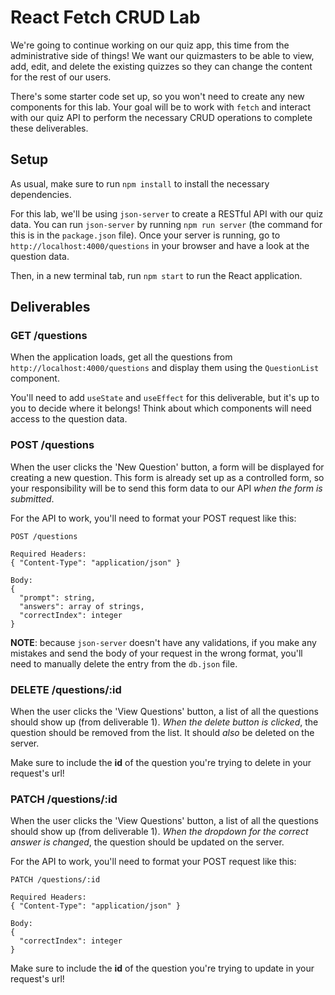 # React Fetch CRUD Lab

We're going to continue working on our quiz app, this time from the
administrative side of things! We want our quizmasters to be able to view, add,
edit, and delete the existing quizzes so they can change the content for the
rest of our users.

There's some starter code set up, so you won't need to create any new components
for this lab. Your goal will be to work with `fetch` and interact with our quiz
API to perform the necessary CRUD operations to complete these deliverables.

## Setup

As usual, make sure to run `npm install` to install the necessary dependencies.

For this lab, we'll be using `json-server` to create a RESTful API with our quiz
data. You can run `json-server` by running `npm run server` (the command for
this is in the `package.json` file). Once your server is running, go to
`http://localhost:4000/questions` in your browser and have a look at the
question data.

Then, in a new terminal tab, run `npm start` to run the React application.

## Deliverables

### GET /questions

When the application loads, get all the questions from
`http://localhost:4000/questions` and display them using the `QuestionList`
component.

You'll need to add `useState` and `useEffect` for this deliverable, but it's up
to you to decide where it belongs! Think about which components will need access to the question data.

### POST /questions

When the user clicks the 'New Question' button, a form will be displayed for
creating a new question. This form is already set up as a controlled form, so
your responsibility will be to send this form data to our API _when the form is submitted_.

For the API to work, you'll need to format your POST request like this:

```
POST /questions

Required Headers:
{ "Content-Type": "application/json" }

Body:
{
  "prompt": string,
  "answers": array of strings,
  "correctIndex": integer
}
```

**NOTE**: because `json-server` doesn't have any validations, if you make any
mistakes and send the body of your request in the wrong format, you'll need to
manually delete the entry from the `db.json` file.

### DELETE /questions/:id

When the user clicks the 'View Questions' button, a list of all the questions
should show up (from deliverable 1). _When the delete button is clicked_, the
question should be removed from the list. It should _also_ be deleted on the
server.

Make sure to include the **id** of the question you're trying to delete in your
request's url!

### PATCH /questions/:id

When the user clicks the 'View Questions' button, a list of all the questions
should show up (from deliverable 1). _When the dropdown for the correct answer
is changed_, the question should be updated on the server.

For the API to work, you'll need to format your POST request like this:

```
PATCH /questions/:id

Required Headers:
{ "Content-Type": "application/json" }

Body:
{
  "correctIndex": integer
}
```

Make sure to include the **id** of the question you're trying to update in your
request's url!
